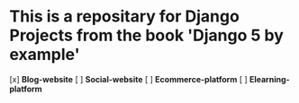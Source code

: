 # This is a repositary for Django Projects from the book 'Django 5 by example'
[x] **Blog-website**
[ ] **Social-website**
[ ] **Ecommerce-platform**
[ ] **Elearning-platform**
